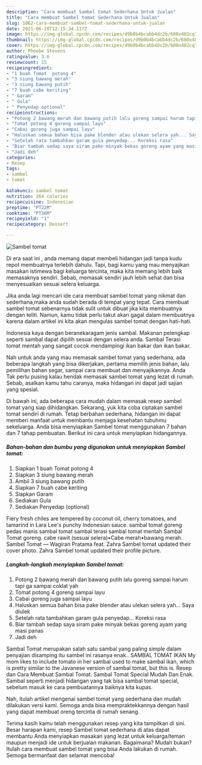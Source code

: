 ```yaml
---
description: "Cara membuat Sambel tomat Sederhana Untuk Jualan"
title: "Cara membuat Sambel tomat Sederhana Untuk Jualan"
slug: 1062-cara-membuat-sambel-tomat-sederhana-untuk-jualan
date: 2021-06-28T12:15:34.117Z
image: https://img-global.cpcdn.com/recipes/d9b0b4bcabb4dc2b/680x482cq70/sambel-tomat-foto-resep-utama.jpg
thumbnail: https://img-global.cpcdn.com/recipes/d9b0b4bcabb4dc2b/680x482cq70/sambel-tomat-foto-resep-utama.jpg
cover: https://img-global.cpcdn.com/recipes/d9b0b4bcabb4dc2b/680x482cq70/sambel-tomat-foto-resep-utama.jpg
author: Phoebe Stevens
ratingvalue: 3.6
reviewcount: 15
recipeingredient:
- "1 buah Tomat  potong 4"
- "3 siung bawang merah"
- "3 siung bawang putih"
- "7 buah cabe keriting"
- " Garam"
- " Gula"
- " Penyedap optional"
recipeinstructions:
- "Potong 2 bawang merah dan bawang putih lalu goreng sampai harum tapi ga sampai coklat yah"
- "Tomat potong 4 goreng sampai layu"
- "Cabai goreng juga sampai layu"
- "Haluskan semua bahan bisa pake blender atau ulekan selera yah... Saya diulek"
- "Setelah rata tambahkan garam gula penyedap... Koreksi rasa"
- "Biar tambah sedap saya siram pake minyak bekas goreng ayam yang masi panas"
- "Jadi deh"
categories:
- Resep
tags:
- sambel
- tomat

katakunci: sambel tomat 
nutrition: 264 calories
recipecuisine: Indonesian
preptime: "PT22M"
cooktime: "PT36M"
recipeyield: "1"
recipecategory: Dessert

---
```



![Sambel tomat](https://img-global.cpcdn.com/recipes/d9b0b4bcabb4dc2b/680x482cq70/sambel-tomat-foto-resep-utama.jpg)

Di era  saat ini , anda memang dapat membeli hidangan jadi tanpa kudu repot membuatnya terlebih dahulu. Tapi, bagi kamu yang mau menyajikan masakan istimewa bagi keluarga tercinta, maka kita memang lebih baik memasaknya sendiri. Sebab, memasak sendiri jauh lebih sehat dan bisa menyesuaikan sesuai selera keluarga.

Jika anda lagi mencari ide cara membuat sambel tomat yang nikmat dan sederhana,maka anda sudah berada di tempat yang tepat. Cara membuat sambel tomat  sebenarnya tidak sulit untuk dibuat jika kita membuatnya dengan teliti. Namun, kamu tidak perlu takut akan gagal dalam membuatnya 
karena dalam artikel ini kita akan mengulas sambel tomat dengan hati-hati.  

Indonesia kaya dengan beranekaragam jenis sambal. Makanan pelengkap seperti sambal dapat dipilih sesuai dengan selera anda. Sambal Terasi tomat mentah yang sangat cocok mendampingi ikan bakar dan ikan bakar.

Nah untuk anda yang mau memasak sambel tomat yang sederhana, ada beberapa langkah yang bisa dikerjakan, pertama memilih jenis bahan, lalu pemilihan bahan segar, sampai cara membuat dan menyajikannya. Anda Tak perlu pusing kalau hendak memasak sambel tomat yang lezat di rumah. Sebab, asalkan kamu  tahu caranya, maka hidangan ini dapat jadi sajian yang spesial.

Di bawah ini, ada beberapa cara mudah dalam memasak resep sambel tomat yang siap dihidangkan. Sekarang, yuk kita coba ciptakan sambel tomat sendiri di rumah. Tetap berbahan sederhana, hidangan ini dapat memberi manfaat untuk membantu menjaga kesehatan tubuhmu sekeluarga. Anda bisa menyiapkan Sambel tomat menggunakan 7 bahan dan 7 tahap pembuatan. Berikut ini cara untuk menyiapkan hidangannya.

<!--inarticleads1-->

##### Bahan-bahan dan bumbu yang digunakan untuk menyiapkan Sambel tomat:

1. Siapkan 1 buah Tomat  potong 4
1. Siapkan 3 siung bawang merah
1. Ambil 3 siung bawang putih
1. Siapkan 7 buah cabe keriting
1. Siapkan  Garam
1. Sediakan  Gula
1. Sediakan  Penyedap (optional)


Fiery fresh chiles are tempered by coconut oil, cherry tomatoes, and tamarind in Lara Lee&#39;s punchy Indonesian sauce. sambal tomat goreng pedas manis sambal tomat sambal terasi sambal tomat mentah Sambal Tomat goreng. cabe rawit (sesuai selera)•Cabe merah•bawang merah. Sambel Tomat — Wagiran Pratama feat. Zahra Sambel tomat updated their cover photo. Zahra Sambel tomat updated their profile picture. 

<!--inarticleads2-->

##### Langkah-langkah menyiapkan Sambel tomat:

1. Potong 2 bawang merah dan bawang putih lalu goreng sampai harum tapi ga sampai coklat yah
1. Tomat potong 4 goreng sampai layu
1. Cabai goreng juga sampai layu
1. Haluskan semua bahan bisa pake blender atau ulekan selera yah... Saya diulek
1. Setelah rata tambahkan garam gula penyedap... Koreksi rasa
1. Biar tambah sedap saya siram pake minyak bekas goreng ayam yang masi panas
1. Jadi deh


Sambal Tomat merupakan salah satu sambal yang paling simple dalam penyajian disamping itu sambel ini rasanya enak.. SAMBAL TOMAT IKAN My mom likes to include tomato in her sambal used to make sambal ikan, which is pretty similar to the Javanese version of sambal tomat, but this is. Resep dan Cara Membuat Sambal Tomat. Sambal Tomat Special Mudah Dan Enak. Sambal seperti menjadi hidangan yang tak bisa sambal tomat special, sebelum masuk ke cara pembuatannya baiknya kita kupas. 

Nah, itulah artikel mengenai  sambel tomat  yang sederhana dan mudah dilakukan versi kami. Semoga anda bisa mempraktekkannya dengan hasil yang dapat membuat oreng tercinta di rumah senang. 

Terima kasih kamu telah menggunakan resep yang kita tampilkan di sini. Besar harapan kami, resep  Sambel tomat sederhana di atas dapat membantu Anda menyiapkan masakan yang lezat untuk keluarga/teman maupun menjadi ide untuk berjualan makanan. Bagaimana? Mudah bukan? Itulah cara membuat sambel tomat yang bisa Anda lakukan di rumah. Semoga bermanfaat dan selamat mencoba!


